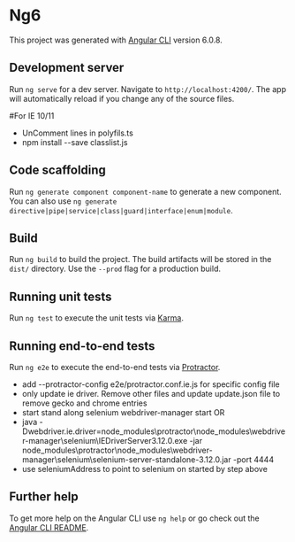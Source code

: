 # Ng6

This project was generated with [Angular CLI](https://github.com/angular/angular-cli) version 6.0.8.

## Development server

Run `ng serve` for a dev server. Navigate to `http://localhost:4200/`. The app will automatically reload if you change any of the source files.

#For IE 10/11
- UnComment lines in polyfils.ts
- npm install --save classlist.js

## Code scaffolding

Run `ng generate component component-name` to generate a new component. You can also use `ng generate directive|pipe|service|class|guard|interface|enum|module`.

## Build

Run `ng build` to build the project. The build artifacts will be stored in the `dist/` directory. Use the `--prod` flag for a production build.

## Running unit tests

Run `ng test` to execute the unit tests via [Karma](https://karma-runner.github.io).

## Running end-to-end tests

Run `ng e2e` to execute the end-to-end tests via [Protractor](http://www.protractortest.org/).

- add --protractor-config e2e/protractor.conf.ie.js for specific config file
- only update ie driver. Remove other files and update update.json file to remove gecko and chrome entries
- start stand along selenium webdriver-manager start OR 
- java -Dwebdriver.ie.driver=node_modules\protractor\node_modules\webdriver-manager\selenium\IEDriverServer3.12.0.exe -jar node_modules\protractor\node_modules\webdriver-manager\selenium\selenium-server-standalone-3.12.0.jar -port 4444
- use seleniumAddress to point to selenium on started by step above

## Further help

To get more help on the Angular CLI use `ng help` or go check out the [Angular CLI README](https://github.com/angular/angular-cli/blob/master/README.md).

